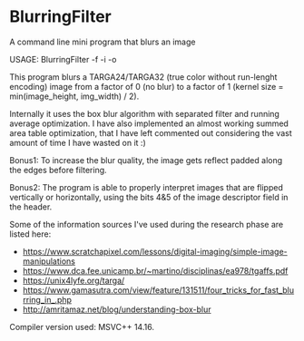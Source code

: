 # BlurringFilter
 A command line mini program that blurs an image

USAGE: BlurringFilter -f <factor> -i <input-file-path> -o <output-file-path>

This program blurs a TARGA24/TARGA32 (true color without run-lenght encoding) image from 
a factor of 0 (no blur) to a factor of 1 (kernel size = min(image_height, img_width) / 2).

Internally it uses the box blur algorithm with separated filter and running average
optimization. I have also implemented an almost working summed area table optimization, 
that I have left commented out considering the vast amount of time I have wasted on it :)

Bonus1: To increase the blur quality, the image gets reflect padded along the edges before 
filtering.

Bonus2: The program is able to properly interpret images that are flipped vertically or
horizontally, using the bits 4&5 of the image descriptor field in the header.

Some of the information sources I've used during the research phase are listed here:
- https://www.scratchapixel.com/lessons/digital-imaging/simple-image-manipulations
- https://www.dca.fee.unicamp.br/~martino/disciplinas/ea978/tgaffs.pdf
- https://unix4lyfe.org/targa/
- https://www.gamasutra.com/view/feature/131511/four_tricks_for_fast_blurring_in_.php
- http://amritamaz.net/blog/understanding-box-blur

Compiler version used: MSVC++ 14.16.
